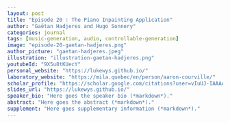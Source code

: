 ```yaml
---
layout: post
title: "Episode 20 : The Piano Inpainting Application"
author: "Gaëtan Hadjeres and Hugo Sonnery"
categories: journal
tags: [music-generation, audio, controllable-generation]
image: "episode-20-gaetan-hadjeres.png"
author_picture: "gaetan-hadjeres.jpeg"
illustration: "illustration-gaetan-hadjeres.png"
youtubeId: "9X5u8tKUecY"
personal_website: "https://lukewys.github.io/"
laboratory_website: "https://mila.quebec/en/person/aaron-courville/"
scholar_profile: "https://scholar.google.com/citations?user=vIuUJ-IAAAAJ&hl=zh-CN"
slides_url: "https://lukewys.github.io/"
speaker_bio: "Here goes the speaker bio (*markdown*)."
abstract: "Here goes the abstract (*markdown*)."
supplement: "Here goes supplementary information (*markdown*)."
---
```

